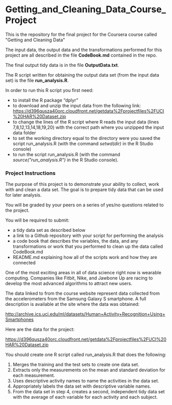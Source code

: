 # Getting_and_Cleaning_Data_Course_Project
This is the repository for the final project for the Coursera course called "Getting and Cleaning Data"

The input data, the output data and the transformations performed for this project are all described in the file **CodeBook.md** contained in the repo.

The final output tidy data is in the file **OutputData.txt**.

The R script written for obtaining the output data set (from the input data set) is the file **run_analysis.R**.

In order to run this R script you first need:
* to install the R package “dplyr”
* to download and unzip the input data from the following link: https://d396qusza40orc.cloudfront.net/getdata%2Fprojectfiles%2FUCI%20HAR%20Dataset.zip
* to change the lines of the R script where R reads the input data (lines 7,8,12,13,14,18,19,20) with the correct path where you unzipped the input data folder
* to set the working directory equal to the directory were you saved the script run_analysis.R (with the command *setwd(dir)* in the R Studio console)
* to run the script run_analysis.R (with the command *source("run_analysis.R")* in the R Studio console).

### Project Instructions

The purpose of this project is to demonstrate your ability to collect, work with and clean a data set. The goal is to prepare tidy data that can be used for later analysis. 

You will be graded by your peers on a series of yes/no questions related to the project. 

You will be required to submit:

* a tidy data set as described below
* a link to a Github repository with your script for performing the analysis
* a code book that describes the variables, the data, and any transformations or work that you performed to clean up the data called CodeBook.md
* README.md explaining how all of the scripts work and how they are connected


One of the most exciting areas in all of data science right now is wearable computing. Companies like Fitbit, Nike, and Jawbone Up are racing to develop the most advanced algorithms to attract new users. 

The data linked to from the course website represent data collected from the accelerometers from the Samsung Galaxy S smartphone. A full description is available at the site where the data was obtained:

http://archive.ics.uci.edu/ml/datasets/Human+Activity+Recognition+Using+Smartphones

Here are the data for the project:

https://d396qusza40orc.cloudfront.net/getdata%2Fprojectfiles%2FUCI%20HAR%20Dataset.zip

You should create one R script called run_analysis.R that does the following:

1. Merges the training and the test sets to create one data set.
2. Extracts only the measurements on the mean and standard deviation for each
measurement.
3. Uses descriptive activity names to name the activities in the data set.
4. Appropriately labels the data set with descriptive variable names.
5. From the data set in step 4, creates a second, independent tidy data set with the average
of each variable for each activity and each subject.


